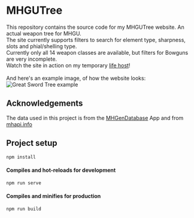 # MHGUTree
This repository contains the source code for my MHGUTree website. An actual weapon tree for MHGU.
<br>
The site currently supports filters to search for element type, sharpness, slots and phial/shelling type.
<br>
Currently only all 14 weapon classes are available, but filters for Bowguns are very incomplete.
<br>
Watch the site in action on my temporary [life host](https://mhgutree.netlify.app/)!
<br><br>
And here's an example image, of how the website looks:
![Great Sword Tree example](https://i.imgur.com/wzRPAnc.png)

## Acknowledgements
The data used in this project is from the [MHGenDatabase](https://github.com/gatheringhallstudios/MHGenDatabase) App
and from [mhapi.info](https://mhapi.info/)

## Project setup
```
npm install
```

#### Compiles and hot-reloads for development
```
npm run serve
```

#### Compiles and minifies for production
```
npm run build
```
